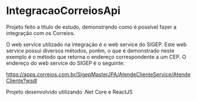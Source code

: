 # IntegracaoCorreiosApi
Projeto feito a título de estudo, demonstrando como é possível fazer a integração com os Correios.

O web service utilizado na integração é o web service do SIGEP. 
Este web service possui diversos métodos, porém, o que é demonstrado neste exemplo é o método que retorna o endereço correspondente a um CEP. O endereço do web service do SIGEP é o seguinte:

https://apps.correios.com.br/SigepMasterJPA/AtendeClienteService/AtendeCliente?wsdl

Projeto desenvolvido utilizando .Net Core e ReactJS
